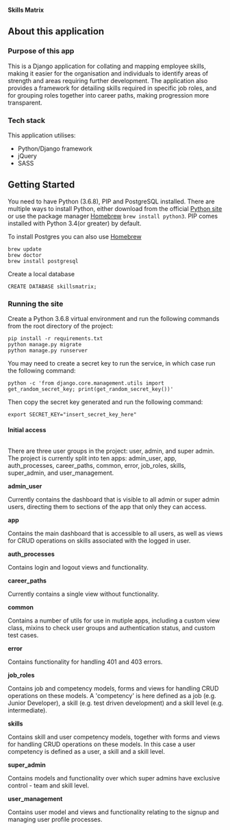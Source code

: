 **Skills Matrix**

## About this application

### Purpose of this app

This is a Django application for collating and mapping employee skills, making it easier for the organisation and individuals to identify areas of strength and areas requiring further development.  The application also provides a framework for detailing skills required in specific job roles, and for grouping roles together into career paths, making progression more transparent.

### Tech stack

This application utilises:

- Python/Django framework
- jQuery
- SASS

## Getting Started

You need to have Python (3.6.8), PIP and PostgreSQL installed. There are multiple ways to install Python, either download from the official [Python site](https://www.python.org/downloads/) or use the package manager [Homebrew](https://brew.sh/) `brew install python3`. PIP comes installed with Python 3.4(or greater) by default.

To install Postgres you can also use [Homebrew](https://brew.sh/)

```
brew update
brew doctor
brew install postgresql
```

Create a local database

```
CREATE DATABASE skillsmatrix;
```

### Running the site

Create a Python 3.6.8 virtual environment and run the following commands from the root directory of the project:

```
pip install -r requirements.txt
python manage.py migrate
python manage.py runserver
```

You may need to create a secret key to run the service, in which case run the following command:
```
python -c 'from django.core.management.utils import get_random_secret_key; print(get_random_secret_key())'
```
Then copy the secret key generated and run the following command:
```
export SECRET_KEY="insert_secret_key_here"
```

#### Initial access



```

```

There are three user groups in the project: user, admin, and super admin.  The project is currently split into ten apps: admin_user, app, auth_processes, career_paths, common, error, job_roles, skills, super_admin, and user_management.

**admin_user**

Currently contains the dashboard that is visible to all admin or super admin users, directing them to sections of the app that only they can access.

**app**

Contains the main dashboard that is accessible to all users, as well as views for CRUD operations on skills associated with the logged in user.

**auth_processes**

Contains login and logout views and functionality.

**career_paths**

Currently contains a single view without functionality.

**common**

Contains a number of utils for use in mutiple apps, including a custom view class, mixins to check user groups and authentication status, and custom test cases.

**error**

Contains functionality for handling 401 and 403 errors.

**job_roles**

Contains job and competency models, forms and views for handling CRUD operations on these models.  A 'competency' is here defined as a job (e.g. Junior Developer), a skill (e.g. test driven development) and a skill level (e.g. intermediate).

**skills**

Contains skill and user competency models, together with forms and views for handling CRUD operations on these models.  In this case a user competency is defined as a user, a skill and a skill level.

**super_admin**

Contains models and functionality over which super admins have exclusive control - team and skill level.

**user_management**

Contains user model and views and functionality relating to the signup and managing user profile processes.